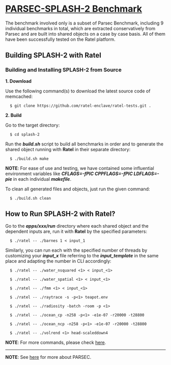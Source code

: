 [PARSEC-SPLASH-2 Benchmark](https://github.com/connorimes/parsec-3.0)
=======================
The benchmark involved only is a subset of Parsec Benchmark, including 9 individual benchmarks in total, which are extracted conservatively from Parsec and are built into shared objects on a case by case basis. All of them have been successfully tested on the Ratel platform.


Building SPLASH-2 with Ratel
-----------------------------

### Building and Installing SPLASH-2 from Source
**1. Download**

Use the following command(s) to download the latest source code of memcached:
  ```
    $ git clone https://github.com/ratel-enclave/ratel-tests.git .
  ```

**2. Build**

Go to the target directory:
  ```
    $ cd splash-2
  ```
Run the ***build.sh*** script to build all benchmarks in order and to generate the shared object running with **Ratel** in their separate directory:
  ```
    $ ./build.sh make
  ```
**NOTE**: For ease of use and testing, we have contained some influential environment variables like ***CFLAGS=-fPIC CPPFLAGS=-fPIC LDFLAGS=-pie*** in each individual ***makefile***.

To clean all generated files and objects, just run the given command:
  ```
    $ ./build.sh clean
  ```

How to Run SPLASH-2 with Ratel?
-----------------------------------
Go to the ***apps/xxx/run*** directory where each shared object and the dependent inputs are, run it with **Ratel** by the specified parameters:
  ```
    $ ./ratel -- ./barnes 1 < input_1
  ```

Similarly, you can run each with the specified number of threads by customizing your ***input_x*** file referring to the ***input_template*** in the same place and adapting the number in CLI accordingly: 
  ```
    $ ./ratel -- ./water_nsquared <1> < input_<1>
	 
	$ ./ratel -- ./water_spatial <1> < input_<1>
	 
	$ ./ratel -- ./fmm <1> < input_<1>
	  
	$ ./ratel -- ./raytrace -s -p<1> teapot.env
	 
	$ ./ratel -- ./radiosity -batch -room -p <1>
	 
	$ ./ratel -- ./ocean_cp -n258 -p<1> -e1e-07 -r20000 -t28800
	 
	$ ./ratel -- ./ocean_ncp -n258 -p<1> -e1e-07 -r20000 -t28800
	 
	$ ./ratel -- ./volrend <1> head-scaleddown4
  ```

**NOTE**: For more commands, please check [here](http://www-flash.stanford.edu/apps/SPLASH).

-----------------------------------
**NOTE**: See [here](https://parsec.cs.princeton.edu/index.htm) for more about PARSEC.
